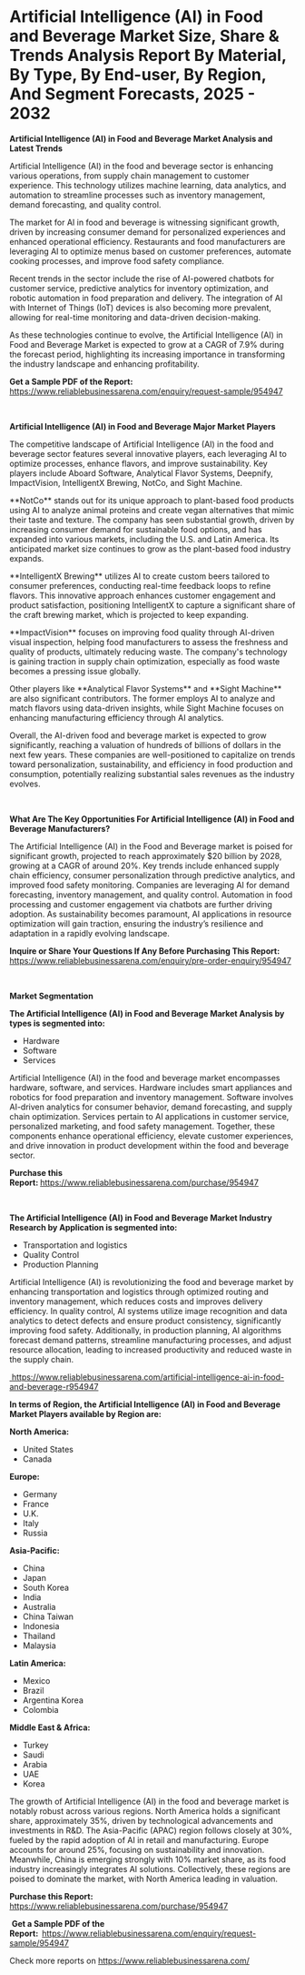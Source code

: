 <p><h1>Artificial Intelligence (AI) in Food and Beverage Market Size, Share & Trends Analysis Report By Material, By Type, By End-user, By Region, And Segment Forecasts, 2025 - 2032</h1></p><p><strong>Artificial Intelligence (AI) in Food and Beverage Market Analysis and Latest Trends</strong></p>
<p><p>Artificial Intelligence (AI) in the food and beverage sector is enhancing various operations, from supply chain management to customer experience. This technology utilizes machine learning, data analytics, and automation to streamline processes such as inventory management, demand forecasting, and quality control. </p><p>The market for AI in food and beverage is witnessing significant growth, driven by increasing consumer demand for personalized experiences and enhanced operational efficiency. Restaurants and food manufacturers are leveraging AI to optimize menus based on customer preferences, automate cooking processes, and improve food safety compliance.</p><p>Recent trends in the sector include the rise of AI-powered chatbots for customer service, predictive analytics for inventory optimization, and robotic automation in food preparation and delivery. The integration of AI with Internet of Things (IoT) devices is also becoming more prevalent, allowing for real-time monitoring and data-driven decision-making.</p><p>As these technologies continue to evolve, the Artificial Intelligence (AI) in Food and Beverage Market is expected to grow at a CAGR of 7.9% during the forecast period, highlighting its increasing importance in transforming the industry landscape and enhancing profitability.</p></p>
<p><strong>Get a Sample PDF of the Report:&nbsp;</strong> <a href="https://www.reliablebusinessarena.com/enquiry/request-sample/954947?utm_campaign=2566&utm_medium=2&utm_source=Github&utm_content=ia&utm_term=05032025&utm_id=artificial-intelligence-ai-in-food-and-beverage">https://www.reliablebusinessarena.com/enquiry/request-sample/954947</a></p>
<p>&nbsp;</p>
<p><strong>Artificial Intelligence (AI) in Food and Beverage Major Market Players</strong></p>
<p><p>The competitive landscape of Artificial Intelligence (AI) in the food and beverage sector features several innovative players, each leveraging AI to optimize processes, enhance flavors, and improve sustainability. Key players include Aboard Software, Analytical Flavor Systems, Deepnify, ImpactVision, IntelligentX Brewing, NotCo, and Sight Machine.</p><p>**NotCo** stands out for its unique approach to plant-based food products using AI to analyze animal proteins and create vegan alternatives that mimic their taste and texture. The company has seen substantial growth, driven by increasing consumer demand for sustainable food options, and has expanded into various markets, including the U.S. and Latin America. Its anticipated market size continues to grow as the plant-based food industry expands.</p><p>**IntelligentX Brewing** utilizes AI to create custom beers tailored to consumer preferences, conducting real-time feedback loops to refine flavors. This innovative approach enhances customer engagement and product satisfaction, positioning IntelligentX to capture a significant share of the craft brewing market, which is projected to keep expanding.</p><p>**ImpactVision** focuses on improving food quality through AI-driven visual inspection, helping food manufacturers to assess the freshness and quality of products, ultimately reducing waste. The company's technology is gaining traction in supply chain optimization, especially as food waste becomes a pressing issue globally.</p><p>Other players like **Analytical Flavor Systems** and **Sight Machine** are also significant contributors. The former employs AI to analyze and match flavors using data-driven insights, while Sight Machine focuses on enhancing manufacturing efficiency through AI analytics.</p><p>Overall, the AI-driven food and beverage market is expected to grow significantly, reaching a valuation of hundreds of billions of dollars in the next few years. These companies are well-positioned to capitalize on trends toward personalization, sustainability, and efficiency in food production and consumption, potentially realizing substantial sales revenues as the industry evolves.</p></p>
<p>&nbsp;</p>
<p><strong>What Are The Key Opportunities For Artificial Intelligence (AI) in Food and Beverage Manufacturers?</strong></p>
<p><p>The Artificial Intelligence (AI) in the Food and Beverage market is poised for significant growth, projected to reach approximately $20 billion by 2028, growing at a CAGR of around 20%. Key trends include enhanced supply chain efficiency, consumer personalization through predictive analytics, and improved food safety monitoring. Companies are leveraging AI for demand forecasting, inventory management, and quality control. Automation in food processing and customer engagement via chatbots are further driving adoption. As sustainability becomes paramount, AI applications in resource optimization will gain traction, ensuring the industry’s resilience and adaptation in a rapidly evolving landscape.</p></p>
<p><strong>Inquire or Share Your Questions If Any Before Purchasing This Report:</strong> <a href="https://www.reliablebusinessarena.com/enquiry/pre-order-enquiry/954947?utm_campaign=2566&utm_medium=2&utm_source=Github&utm_content=ia&utm_term=05032025&utm_id=artificial-intelligence-ai-in-food-and-beverage">https://www.reliablebusinessarena.com/enquiry/pre-order-enquiry/954947</a></p>
<p>&nbsp;</p>
<p><strong>Market Segmentation</strong></p>
<p><strong>The Artificial Intelligence (AI) in Food and Beverage Market Analysis by types is segmented into:</strong></p>
<p><ul><li>Hardware</li><li>Software</li><li>Services</li></ul></p>
<p><p>Artificial Intelligence (AI) in the food and beverage market encompasses hardware, software, and services. Hardware includes smart appliances and robotics for food preparation and inventory management. Software involves AI-driven analytics for consumer behavior, demand forecasting, and supply chain optimization. Services pertain to AI applications in customer service, personalized marketing, and food safety management. Together, these components enhance operational efficiency, elevate customer experiences, and drive innovation in product development within the food and beverage sector.</p></p>
<p><strong>Purchase this Report:&nbsp;</strong><a href="https://www.reliablebusinessarena.com/purchase/954947?utm_campaign=2566&utm_medium=2&utm_source=Github&utm_content=ia&utm_term=05032025&utm_id=artificial-intelligence-ai-in-food-and-beverage">https://www.reliablebusinessarena.com/purchase/954947</a></p>
<p>&nbsp;</p>
<p><strong>The Artificial Intelligence (AI) in Food and Beverage Market Industry Research by Application is segmented into:</strong></p>
<p><ul><li>Transportation and logistics</li><li>Quality Control</li><li>Production Planning</li></ul></p>
<p><p>Artificial Intelligence (AI) is revolutionizing the food and beverage market by enhancing transportation and logistics through optimized routing and inventory management, which reduces costs and improves delivery efficiency. In quality control, AI systems utilize image recognition and data analytics to detect defects and ensure product consistency, significantly improving food safety. Additionally, in production planning, AI algorithms forecast demand patterns, streamline manufacturing processes, and adjust resource allocation, leading to increased productivity and reduced waste in the supply chain.</p></p>
<p><a href="https://www.reliablebusinessarena.com/artificial-intelligence-ai-in-food-and-beverage-r954947?utm_campaign=2566&utm_medium=2&utm_source=Github&utm_content=ia&utm_term=05032025&utm_id=artificial-intelligence-ai-in-food-and-beverage">&nbsp;https://www.reliablebusinessarena.com/artificial-intelligence-ai-in-food-and-beverage-r954947</a></p>
<p><strong>In terms of Region, the Artificial Intelligence (AI) in Food and Beverage Market Players available by Region are:</strong></p>
<p>
    <p> <strong> North America: </strong>
        <ul>
            <li>United States</li>
            <li>Canada</li>
        </ul>
        </p> 
    <p> <strong> Europe: </strong>
        <ul>
            <li>Germany</li>
            <li>France</li>
            <li>U.K.</li>
            <li>Italy</li>
            <li>Russia</li>
        </ul>
        </p> 
    <p> <strong> Asia-Pacific: </strong>
        <ul>
            <li>China</li>
            <li>Japan</li>
            <li>South Korea</li>
            <li>India</li>
            <li>Australia</li>
            <li>China Taiwan</li>
            <li>Indonesia</li>
            <li>Thailand</li>
            <li>Malaysia</li>
        </ul>
        </p> 
    <p> <strong> Latin America: </strong>
        <ul>
            <li>Mexico</li>
            <li>Brazil</li>
            <li>Argentina Korea</li>
            <li>Colombia</li>
        </ul>
        </p> 
    <p> <strong> Middle East & Africa: </strong>
        <ul>
            <li>Turkey</li>
            <li>Saudi</li>
            <li>Arabia</li>
            <li>UAE</li>
            <li>Korea</li>
        </ul>
    </p>
    </p>
<p><p>The growth of Artificial Intelligence (AI) in the food and beverage market is notably robust across various regions. North America holds a significant share, approximately 35%, driven by technological advancements and investments in R&D. The Asia-Pacific (APAC) region follows closely at 30%, fueled by the rapid adoption of AI in retail and manufacturing. Europe accounts for around 25%, focusing on sustainability and innovation. Meanwhile, China is emerging strongly with 10% market share, as its food industry increasingly integrates AI solutions. Collectively, these regions are poised to dominate the market, with North America leading in valuation.</p></p>
<p><strong>Purchase this Report: </strong><a href="https://www.reliablebusinessarena.com/purchase/954947?utm_campaign=2566&utm_medium=2&utm_source=Github&utm_content=ia&utm_term=05032025&utm_id=artificial-intelligence-ai-in-food-and-beverage">https://www.reliablebusinessarena.com/purchase/954947</a></p>
<p>&nbsp;<strong>Get a Sample PDF of the Report:&nbsp;&nbsp;</strong><a href="https://www.reliablebusinessarena.com/enquiry/request-sample/954947?utm_campaign=2566&utm_medium=2&utm_source=Github&utm_content=ia&utm_term=05032025&utm_id=artificial-intelligence-ai-in-food-and-beverage">https://www.reliablebusinessarena.com/enquiry/request-sample/954947</a></p>
<p><strong></strong></p>
<p>Check more reports on <a href="https://www.reliablebusinessarena.com/?utm_campaign=2566&utm_medium=2&utm_source=Github&utm_content=ia&utm_term=05032025&utm_id=artificial-intelligence-ai-in-food-and-beverage">https://www.reliablebusinessarena.com/</a></p>